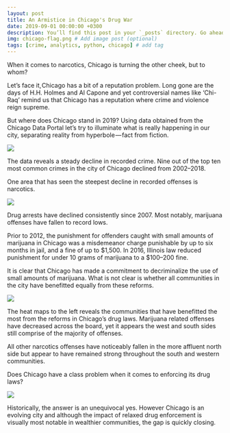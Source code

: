 ```yaml
---
layout: post
title: An Armistice in Chicago's Drug War
date: 2019-09-01 00:00:00 +0300
description: You’ll find this post in your `_posts` directory. Go ahead and edit it and re-build the site to see your changes. # Add post description (optional)
img: chicago-flag.png # Add image post (optional)
tags: [crime, analytics, python, chicago] # add tag
---
```

When it comes to narcotics, Chicago is turning the other cheek, but to whom?

Let’s face it, Chicago has a bit of a reputation problem. Long gone are the days of H.H. Holmes and Al Capone and yet controversial names like ‘Chi-Raq’ remind us that Chicago has a reputation where crime and violence reign supreme.

But where does Chicago stand in 2019? Using data obtained from the Chicago Data Portal let’s try to illuminate what is really happening in our city, separating reality from hyperbole — fact from fiction.

![]({{site.baseurl}}/assets/img/top10_crimes.png)


The data reveals a steady decline in recorded crime. Nine out of the top ten most common crimes in the city of Chicago declined from 2002–2018.

One area that has seen the steepest decline in recorded offenses is narcotics.

![]({{site.baseurl}}/assets/img/Armistice_Chicago.png)

Drug arrests have declined consistently since 2007. Most notably, marijuana offenses have fallen to record lows.

Prior to 2012, the punishment for offenders caught with small amounts of marijuana in Chicago was a misdemeanor charge punishable by up to six months in jail, and a fine of up to $1,500. In 2016, Illinois law reduced punishment for under 10 grams of marijuana to a $100–200 fine.

It is clear that Chicago has made a commitment to decriminalize the use of small amounts of marijuana. What is not clear is whether all communities in the city have benefitted equally from these reforms.

![]({{site.baseurl}}/assets/img/Chicago_Crime_Heatmap.png)

The heat maps to the left reveals the communities that have benefitted the most from the reforms in Chicago’s drug laws. Marijuana related offenses have decreased across the board, yet it appears the west and south sides still comprise of the majority of offenses.

All other narcotics offenses have noticeably fallen in the more affluent north side but appear to have remained strong throughout the south and western communities.

Does Chicago have a class problem when it comes to enforcing its drug laws?

![]({{site.baseurl}}/assets/img/marijuana_perCapita.png)

Historically, the answer is an unequivocal yes. However Chicago is an evolving city and although the impact of relaxed drug enforcement is visually most notable in wealthier communities, the gap is quickly closing.
